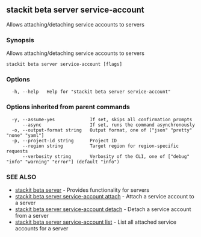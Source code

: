 ## stackit beta server service-account

Allows attaching/detaching service accounts to servers

### Synopsis

Allows attaching/detaching service accounts to servers

```
stackit beta server service-account [flags]
```

### Options

```
  -h, --help   Help for "stackit beta server service-account"
```

### Options inherited from parent commands

```
  -y, --assume-yes             If set, skips all confirmation prompts
      --async                  If set, runs the command asynchronously
  -o, --output-format string   Output format, one of ["json" "pretty" "none" "yaml"]
  -p, --project-id string      Project ID
      --region string          Target region for region-specific requests
      --verbosity string       Verbosity of the CLI, one of ["debug" "info" "warning" "error"] (default "info")
```

### SEE ALSO

* [stackit beta server](./stackit_beta_server.md)	 - Provides functionality for servers
* [stackit beta server service-account attach](./stackit_beta_server_service-account_attach.md)	 - Attach a service account to a server
* [stackit beta server service-account detach](./stackit_beta_server_service-account_detach.md)	 - Detach a service account from a server
* [stackit beta server service-account list](./stackit_beta_server_service-account_list.md)	 - List all attached service accounts for a server

